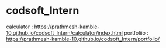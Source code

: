 # codsoft_Intern
calculator : https://prathmesh-kamble-10.github.io/codsoft_Intern/calculator/index.html
portfoliio : https://prathmesh-kamble-10.github.io/codsoft_Intern/portfolio/
